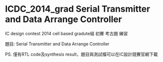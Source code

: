 # ICDC_2014_grad Serial Transmitter and Data Arrange Controller 
IC design contest 2014 cell based gradute組 初賽 考古題 練習

題目: Serial Transmitter and Data Arrange Controller 

PS. 僅有RTL code及synthesis result，題目與測試檔可以在IC設計競賽官網下載

